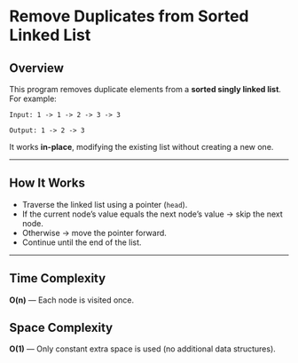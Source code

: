#  Remove Duplicates from Sorted Linked List

##  Overview
This program removes duplicate elements from a **sorted singly linked list**.  
For example:

    Input: 1 -> 1 -> 2 -> 3 -> 3    

    Output: 1 -> 2 -> 3

It works **in-place**, modifying the existing list without creating a new one.

---

##  How It Works
- Traverse the linked list using a pointer (`head`).
- If the current node’s value equals the next node’s value → skip the next node.
- Otherwise → move the pointer forward.
- Continue until the end of the list.

---

##  Time Complexity
**O(n)** — Each node is visited once.

##  Space Complexity
**O(1)** — Only constant extra space is used (no additional data structures).
